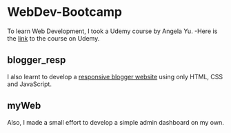 # WebDev-Bootcamp

To learn Web Development, I took a Udemy course by Angela Yu.
-Here is the [link](https://www.udemy.com/share/1013gG/) to the course on Udemy.

## blogger_resp
I also learnt to develop a [responsive blogger website](https://youtu.be/CrSC1ZA9j0M) using only HTML, CSS and JavaScript.

## myWeb
Also, I made a small effort to develop a simple admin dashboard on my own.
